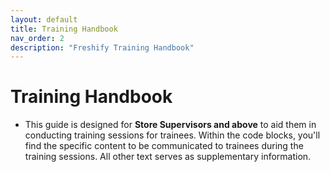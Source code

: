 ```yaml
---
layout: default
title: Training Handbook
nav_order: 2
description: "Freshify Training Handbook"
---
```


# Training Handbook

* This guide is designed for **Store Supervisors and above** to aid them in conducting training sessions for trainees.
Within the code blocks, you'll find the specific content to be communicated to trainees during the training sessions.
All other text serves as supplementary information.

